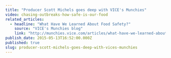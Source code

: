 ```yaml
---
title: "Producer Scott Michels goes deep with VICE's Munchies"
video: chasing-outbreaks-how-safe-is-our-food
related_articles:
  - headline: "What Have We Learned About Food Safety?"
    source: "VICE's Munchies blog"
    link: "http://munchies.vice.com/articles/what-have-we-learned-about-food-safety?utm_source=munchiestwitterus"
publish_date: 2015-05-13T16:52:00.000Z
published: true
slug: producer-scott-michels-goes-deep-with-vices-munchies
---
```


